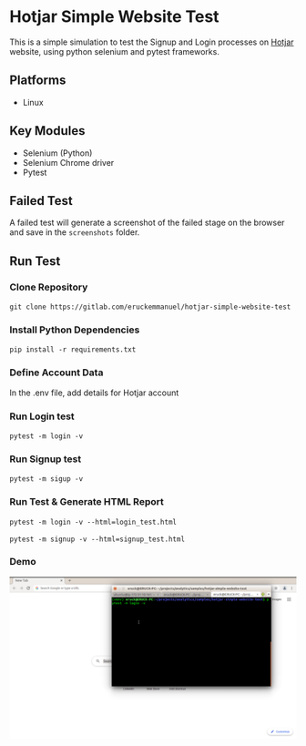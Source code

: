# Hotjar Simple Website Test
This is a simple simulation to test the Signup and Login processes
on [Hotjar](https://hotjar.com) website, using python selenium and pytest
frameworks.

## Platforms
* Linux

## Key Modules
* Selenium (Python)
* Selenium Chrome driver
* Pytest

## Failed Test
A failed test will generate a screenshot of the failed stage on the browser and save
in the `screenshots` folder.

## Run Test

### Clone Repository
```
git clone https://gitlab.com/eruckemmanuel/hotjar-simple-website-test
```

### Install Python Dependencies
```
pip install -r requirements.txt
```

### Define Account Data
In the .env file, add details for Hotjar account


### Run Login test
```
pytest -m login -v
```

### Run Signup test
```
pytest -m sigup -v
```

### Run Test & Generate HTML Report
```
pytest -m login -v --html=login_test.html
```

```
pytest -m signup -v --html=signup_test.html
```

### Demo
![](./screenshots/Hotjartest.gif)
